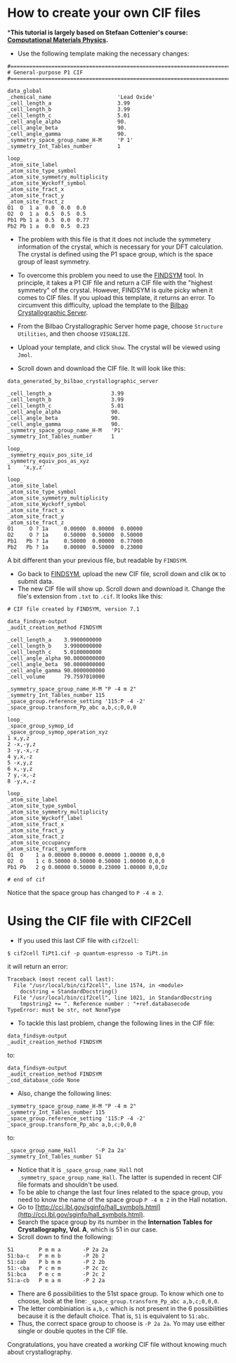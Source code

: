 # How to create your own CIF files
***This tutorial is largely based on Stefaan Cottenier's course: [Computational Materials Physics](compmatphys.org).**
- Use the following template making the necessary changes:
```
#===============================================================================
# General-purpose P1 CIF
#===============================================================================

data_global
_chemical_name                     'Lead Oxide'
_cell_length_a                     3.99
_cell_length_b                     3.99
_cell_length_c                     5.01
_cell_angle_alpha                  90.
_cell_angle_beta                   90.
_cell_angle_gamma                  90.
_symmetry_space_group_name_H-M     'P 1'
_symmetry_Int_Tables_number        1

loop_
_atom_site_label
_atom_site_type_symbol
_atom_site_symmetry_multiplicity
_atom_site_Wyckoff_symbol
_atom_site_fract_x
_atom_site_fract_y
_atom_site_fract_z
O1  O  1 a  0.0  0.0  0.0
O2  O  1 a  0.5  0.5  0.5
Pb1 Pb 1 a  0.5  0.0  0.77
Pb2 Pb 1 a  0.0  0.5  0.23
```
- The problem with this file is that it does not include the symmetery information of the crystal, which is necessary for your DFT calculation. The crystal is defined using the P1 space group, which is the space group of least symmetry.

- To overcome this problem you need to use the [FINDSYM](https://stokes.byu.edu/iso/findsym.php) tool. In principle, it takes a P1 CIF file and return a CIF file with the "highest symmetry" of the crystal. However, FINDSYM is quite picky when it comes to CIF files. If you upload this template, it returns an error. To circumvent this difficulty, upload the template to the [Bilbao Crystallographic Server](https://www.cryst.ehu.es/).

- From the Bilbao Crystallographic Server home page, choose `Structure Utilities`, and then choose `VISUALIZE`.
- Upload your template, and click `Show`. The crystal will be viewed using `Jmol`.
- Scroll down and download the CIF file. It will look like this:
```
data_generated_by_bilbao_crystallographic_server

_cell_length_a                   3.99 
_cell_length_b                   3.99 
_cell_length_c                   5.01 
_cell_angle_alpha                90. 
_cell_angle_beta                 90. 
_cell_angle_gamma                90.        
_symmetry_space_group_name_H-M   'P1' 
_symmetry_Int_Tables_number      1 

loop_
_symmetry_equiv_pos_site_id
_symmetry_equiv_pos_as_xyz
1    'x,y,z'

loop_
_atom_site_label 
_atom_site_type_symbol 
_atom_site_symmetry_multiplicity 
_atom_site_Wyckoff_symbol 
_atom_site_fract_x 
_atom_site_fract_y 
_atom_site_fract_z 
O1     O ? 1a     0.00000  0.00000  0.00000
O2     O ? 1a     0.50000  0.50000  0.50000
Pb1   Pb ? 1a     0.50000  0.00000  0.77000
Pb2   Pb ? 1a     0.00000  0.50000  0.23000
```
A bit different than your previous file, but readable by `FINDSYM`.
- Go back to [FINDSYM](https://stokes.byu.edu/iso/findsym.php), upload the new CIF file, scroll down and clik `OK` to submit data.
- The new CIF file will show up. Scroll down and download it. Change the file's extension from `.txt` to `.cif`. It looks like this:
```
# CIF file created by FINDSYM, version 7.1

data_findsym-output
_audit_creation_method FINDSYM

_cell_length_a    3.9900000000
_cell_length_b    3.9900000000
_cell_length_c    5.0100000000
_cell_angle_alpha 90.0000000000
_cell_angle_beta  90.0000000000
_cell_angle_gamma 90.0000000000
_cell_volume      79.7597010000

_symmetry_space_group_name_H-M "P -4 m 2"
_symmetry_Int_Tables_number 115
_space_group.reference_setting '115:P -4 -2'
_space_group.transform_Pp_abc a,b,c;0,0,0

loop_
_space_group_symop_id
_space_group_symop_operation_xyz
1 x,y,z
2 -x,-y,z
3 -y,-x,-z
4 y,x,-z
5 -x,y,z
6 x,-y,z
7 y,-x,-z
8 -y,x,-z

loop_
_atom_site_label
_atom_site_type_symbol
_atom_site_symmetry_multiplicity
_atom_site_Wyckoff_label
_atom_site_fract_x
_atom_site_fract_y
_atom_site_fract_z
_atom_site_occupancy
_atom_site_fract_symmform
O1  O    1 a 0.00000 0.00000 0.00000 1.00000 0,0,0  
O2  O    1 c 0.50000 0.50000 0.50000 1.00000 0,0,0  
Pb1 Pb   2 g 0.00000 0.50000 0.23000 1.00000 0,0,Dz 

# end of cif
```
Notice that the space group has changed to `P -4 m 2`.
# Using the CIF file with CIF2Cell
- If you used this last CIF file with `cif2cell`:
```
$ cif2cell TiPt1.cif -p quantum-espresso -o TiPt.in
```
it will return an error:
```
Traceback (most recent call last):
  File "/usr/local/bin/cif2cell", line 1574, in <module>
    docstring = StandardDocstring()
  File "/usr/local/bin/cif2cell", line 1021, in StandardDocstring
    tmpstring2 += ". Reference number : "+ref.databasecode
TypeError: must be str, not NoneType
```
- To tackle this last problem, change the following lines in the CIF file:
```
data_findsym-output
_audit_creation_method FINDSYM
```
to:
```
data_findsym-output
_audit_creation_method FINDSYM
_cod_database_code None
```
- Also, change the following lines:
```
_symmetry_space_group_name_H-M "P -4 m 2"
_symmetry_Int_Tables_number 115
_space_group.reference_setting '115:P -4 -2'
_space_group.transform_Pp_abc a,b,c;0,0,0
```
to:
```
_space_group_name_Hall		'-P 2a 2a'
_symmetry_Int_Tables_number	51
```
- Notice that it is `_space_group_name_Hall` not `_symmetry_space_group_name_Hall`. The latter is supended in recent CIF file formats and shouldn't be used.
- To be able to change the last four lines related to the space group, you need to know the name of the space group `P -4 m 2` in the Hall notation.
- Go to [http://cci.lbl.gov/sginfo/hall_symbols.html](http://cci.lbl.gov/sginfo/hall_symbols.html).
- Search the space group by its number in the **Internation Tables for Crystallography, Vol. A**, which is 51 in our case.
- Scroll down to find the following:
```
51        P m m a       -P 2a 2a
51:ba-c   P m m b       -P 2b 2
51:cab    P b m m       -P 2 2b
51:-cba   P c m m       -P 2c 2c
51:bca    P m c m       -P 2c 2
51:a-cb   P m a m       -P 2 2a
```
- There are 6 possibilities to the 51st space group. To know which one to choose, look at the line: `_space_group.transform_Pp_abc a,b,c;0,0,0`.
- The letter combiniation is `a,b,c` which is not present in the 6 possibilities because it is the default choice. That is, `51` is equivalent to `51:abc`.
- Thus, the correct space group to choose is `-P 2a 2a`. Yo may use either single or double quotes in the CIF file.

Congratulations, you have created a *working* CIF file without knowing much about crystallography.
